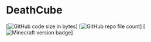 # DeathCube
[![GitHub code size in bytes](https://img.shields.io/github/languages/code-size/Harmex/DeathCube)]
[![GitHub repo file count](https://img.shields.io/github/directory-file-count/Harmex/DeathCube)]
[![Minecraft version badge](https://img.shields.io/badge/Minecraft%20Version-1.19.1-green)]
